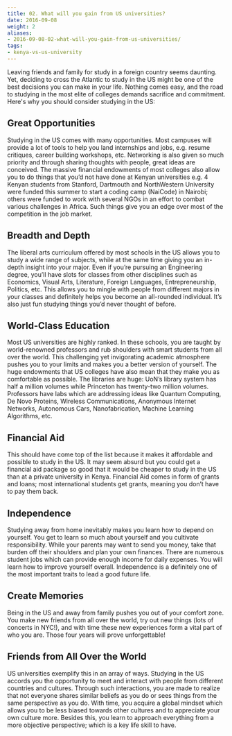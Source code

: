 ```yaml
---
title: 02. What will you gain from US universities?
date: 2016-09-08
weight: 2
aliases:
- 2016-09-08-02-what-will-you-gain-from-us-universities/
tags:
- kenya-vs-us-university
---
```


Leaving friends and family for study in a foreign country seems
daunting. Yet, deciding to cross the Atlantic to study in the US might
be one of the best decisions you can make in your life. Nothing comes
easy, and the road to studying in the most elite of colleges demands
sacrifice and commitment. Here's why you should consider studying in the
US:

## Great Opportunities

Studying in the US comes with many opportunities. Most campuses will
provide a lot of tools to help you land internships and jobs, e.g.
resume critiques, career building workshops, etc. Networking is also
given so much priority and through sharing thoughts with people, great
ideas are conceived. The massive financial endowments of most colleges
also allow you to do things that you’d not have done at Kenyan
universities e.g. 4 Kenyan students from Stanford, Dartmouth and
NorthWestern University were funded this summer to start a coding camp
(NaiCode) in Nairobi; others were funded to work with several NGOs in an
effort to combat various challenges in Africa. Such things give you an
edge over most of the competition in the job market.

## Breadth and Depth

The liberal arts curriculum offered by most schools in the US allows you
to study a wide range of subjects, while at the same time giving you an
in-depth insight into your major. Even if you’re pursuing an Engineering
degree, you’ll have slots for classes from other disciplines such as
Economics, Visual Arts, Literature, Foreign Languages, Entrepreneurship,
Politics, etc. This allows you to mingle with people from different
majors in your classes and definitely helps you become an all-rounded
individual. It’s also just fun studying things you’d never thought of
before.

## World-Class Education

Most US universities are highly ranked. In these schools, you are taught
by world-renowned professors and rub shoulders with smart students from
all over the world. This challenging yet invigorating academic
atmosphere pushes you to your limits and makes you a better version of
yourself. The huge endowments that US colleges have also mean that they
make you as comfortable as possible. The libraries are huge: UoN’s
library system has half a million volumes while Princeton has twenty-two
million volumes. Professors have labs which are addressing ideas like
Quantum Computing, De Novo Proteins, Wireless Communications, Anonymous
Internet Networks, Autonomous Cars, Nanofabrication, Machine Learning
Algorithms, etc.

## Financial Aid

This should have come top of the list because it makes it affordable and
possible to study in the US. It may seem absurd but you could get a
financial aid package so good that it would be cheaper to study in the
US than at a private university in Kenya. Financial Aid comes in form of
grants and loans; most international students get grants, meaning you
don’t have to pay them back.

## Independence

Studying away from home inevitably makes you learn how to depend on
yourself. You get to learn so much about yourself and you cultivate
responsibility. While your parents may want to send you money, take that
burden off their shoulders and plan your own finances. There are
numerous student jobs which can provide enough income for daily
expenses. You will learn how to improve yourself overall. Independence
is a definitely one of the most important traits to lead a good future
life.

## Create Memories

Being in the US and away from family pushes you out of your comfort
zone. You make new friends from all over the world, try out new things
(lots of concerts in NYC!), and with time these new experiences form a
vital part of who you are. Those four years will prove unforgettable!

## Friends from All Over the World

US universities exemplify this in an array of ways. Studying in the US
accords you the opportunity to meet and interact with people from
different countries and cultures. Through such interactions, you are
made to realize that not everyone shares similar beliefs as you do or
sees things from the same perspective as you do. With time, you acquire
a global mindset which allows you to be less biased towards other
cultures and to appreciate your own culture more. Besides this, you
learn to approach everything from a more objective perspective; which is
a key life skill to have.
